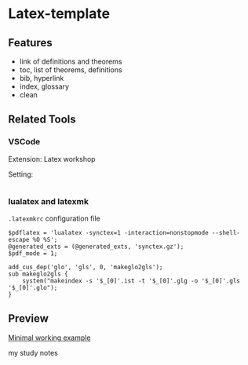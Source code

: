 # Latex-template

## Features

- link of definitions and theorems
- toc, list of theorems, definitions
- bib, hyperlink
- index, glossary
- clean

## Related Tools

### VSCode
Extension: Latex workshop

Setting:
```
```

###  lualatex and latexmk
`.latexmkrc` configuration file
```
$pdflatex = 'lualatex -synctex=1 -interaction=nonstopmode --shell-escape %O %S';
@generated_exts = (@generated_exts, 'synctex.gz');
$pdf_mode = 1;

add_cus_dep('glo', 'gls', 0, 'makeglo2gls');
sub makeglo2gls {
    system("makeindex -s '$_[0]'.ist -t '$_[0]'.glg -o '$_[0]'.gls '$_[0]'.glo");
}
```

## Preview
[Minimal working example](https://github.com/Jue-Xu/Latex-Template-for-Scientific-Style-Book/blob/main/notes_template.pdf)

my study notes
